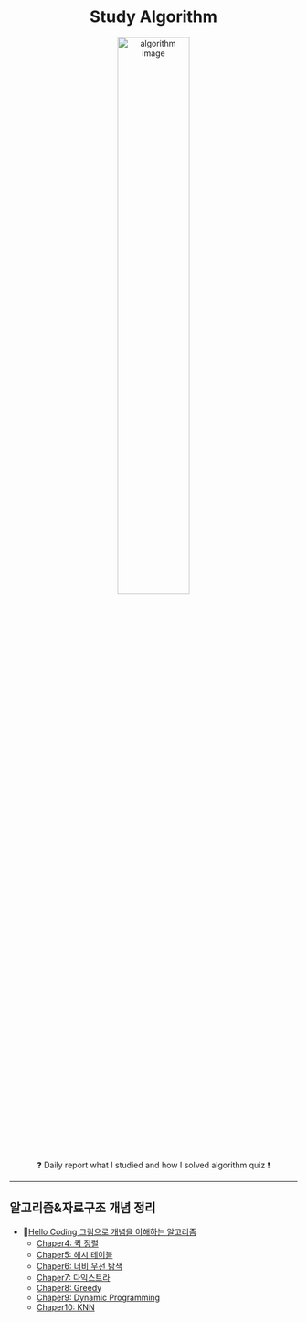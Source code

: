 <h1 align="center">Study Algorithm</h1>
<p align="center">
    <img alt="algorithm image" src="https://user-images.githubusercontent.com/53554014/88824019-bd8a1e80-d200-11ea-9e4e-86904a39d2e7.jpg" width=50% height=50% />
</p>
<p align="center">
    &#10067; Daily report what I studied and how I solved algorithm quiz  &#10071;
</p>

***

## 알고리즘&자료구조 개념 정리
* &#128215;[Hello Coding 그림으로 개념을 이해하는 알고리즘](http://www.yes24.com/Product/Goods/37885448)
    * [Chaper4: 퀵 정렬](https://github.com/seraaaayeo/Study-Algorithm/tree/master/Algorithm/Chapter4_qsort)
    * [Chaper5: 해시 테이블](https://github.com/seraaaayeo/Study-Algorithm/tree/master/Algorithm/Chapter5_Hash)
    * [Chaper6: 너비 우선 탐색](https://github.com/seraaaayeo/Study-Algorithm/tree/master/Algorithm/Chapter6_BFS)
    * [Chaper7: 다익스트라](https://github.com/seraaaayeo/Study-Algorithm/tree/master/Algorithm/Chapter7_Dijkstra)
    * [Chaper8: Greedy]()
    * [Chaper9: Dynamic Programming]()
    * [Chaper10: KNN]()